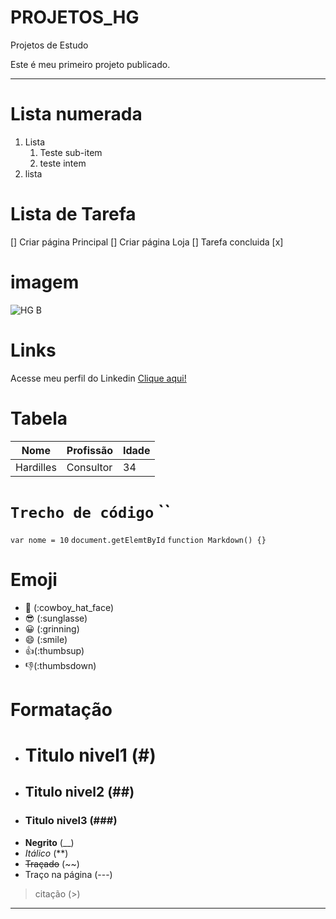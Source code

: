 # PROJETOS_HG
Projetos de Estudo

Este é meu primeiro projeto publicado.

---

# Lista numerada

1. Lista
   1. Teste sub-item
   2. teste intem
2. lista

# Lista de Tarefa

[] Criar página Principal
[] Criar página Loja
[] Tarefa concluida [x]

# imagem

![HG B](https://github.com/Hardilles/PROJETOS_HG/assets/156366109/accca079-3d2b-4761-bd1d-09884dfe1764)

# Links

Acesse meu perfil do Linkedin [Clique aqui!](https://www.linkedin.com/in/hardillesgermano/)

# Tabela

Nome | Profissão | Idade
---|---|---
Hardilles | Consultor | 34 

# `Trecho de código` ``

`var nome = 10`
`document.getElemtById`
`function Markdown() {}`

# Emoji

- 🤠 (:cowboy_hat_face)
- 😎 (:sunglasse)
- 😀 (:grinning)
- 😄 (:smile)
- 👍(:thumbsup)
- 👎(:thumbsdown)

# Formatação

- # Titulo nivel1 (#)
- ## Titulo nivel2 (##)
- ### Titulo nivel3 (###)
- __Negrito__ (__)
- *Itálico* (**)
- ~~Traçado~~ (~~)
- Traço na página (---)
> citação (>)
--- 


